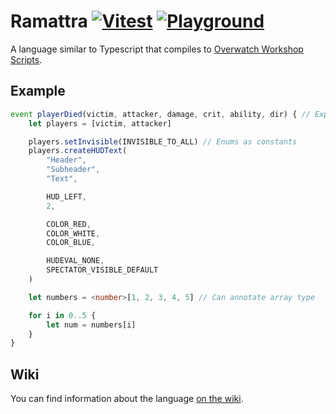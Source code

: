# Ramattra [![Vitest](https://github.com/DvvCz/Ramattra/actions/workflows/vitest.yml/badge.svg)](https://github.com/DvvCz/Ramattra/actions) [![Playground](https://github.com/DvvCz/Ramattra/actions/workflows/static.yml/badge.svg)](https://dvvcz.github.io/Ramattra)

A language similar to Typescript that compiles to [Overwatch Workshop Scripts](https://workshop.codes/wiki).

## Example

```ts
event playerDied(victim, attacker, damage, crit, ability, dir) { // Explicit event variables.
	let players = [victim, attacker]

	players.setInvisible(INVISIBLE_TO_ALL) // Enums as constants
	players.createHUDText(
		"Header",
		"Subheader",
		"Text",

		HUD_LEFT,
		2,

		COLOR_RED,
		COLOR_WHITE,
		COLOR_BLUE,

		HUDEVAL_NONE,
		SPECTATOR_VISIBLE_DEFAULT
	)

	let numbers = <number>[1, 2, 3, 4, 5] // Can annotate array type

	for i in 0..5 {
		let num = numbers[i]
	}
}
```

## Wiki

You can find information about the language [on the wiki](https://github.com/DvvCz/Ramattra/wiki).